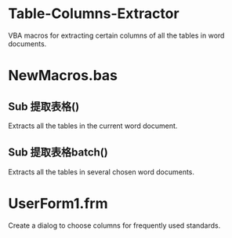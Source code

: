 # Table-Columns-Extractor
VBA macros for extracting certain columns of all the tables in word documents.

# NewMacros.bas
## Sub 提取表格()
Extracts all the tables in the current word document.

## Sub 提取表格batch()
Extracts all the tables in several chosen word documents.

# UserForm1.frm
Create a dialog to choose columns for frequently used standards.
